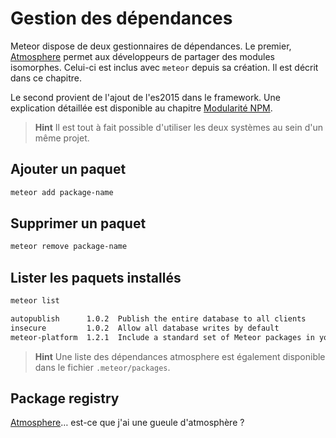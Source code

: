 # Gestion des dépendances

Meteor dispose de deux gestionnaires de dépendances.
Le premier, [Atmosphere](https://atmospherejs.com/) permet aux développeurs de partager des modules isomorphes. Celui-ci est inclus avec `meteor` depuis sa création. Il est décrit dans ce chapitre.

Le second provient de l'ajout de l'es2015 dans le framework. Une explication détaillée est disponible au chapitre [Modularité NPM](../whats_new/npm.md).

>**Hint** Il est tout à fait possible d'utiliser les deux systèmes au sein d'un même projet.

## Ajouter un paquet

```sh
meteor add package-name
```

## Supprimer un paquet

```sh
meteor remove package-name
```

## Lister les paquets installés

```sh
meteor list

autopublish      1.0.2  Publish the entire database to all clients
insecure         1.0.2  Allow all database writes by default
meteor-platform  1.2.1  Include a standard set of Meteor packages in your app
```

>**Hint** Une liste des dépendances atmosphere est également disponible dans le fichier `.meteor/packages`.

## Package registry

[Atmosphere](https://atmospherejs.com/)… est-ce que j'ai une gueule d'atmosphère ?
